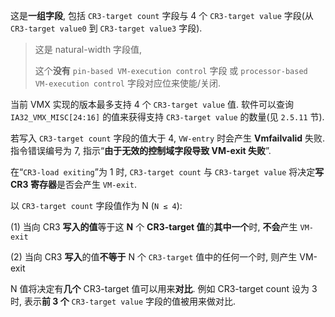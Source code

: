 
这是**一组字段**, 包括 `CR3-target count` 字段与 4 个 `CR3-target value` 字段(从 `CR3-target value0` 到 `CR3-target value3` 字段). 

> 这是 natural-width 字段值, 
>
> 这个**没有** `pin-based VM-execution control` 字段 或 `processor-based VM-execution control` 字段对应位来使能/关闭. 

当前 VMX 实现的版本最多支持 4 个 `CR3-target value` 值. 软件可以查询 `IA32_VMX_MISC[24:16]` 的值来获得支持 `CR3-target value` 的数量(见 `2.5.11` 节). 

若写入 `CR3-target count` 字段的值大于 4, `VW-entry` 时会产生 **Vmfailvalid** 失败. 指令错误编号为 7, 指示“**由于无效的控制域字段导致 VM-exit 失败**”.

在“`CR3-load exiting`”为 1 时, `CR3-target count` 与 `CR3-target value` 将决定**写 CR3 寄存器**是否会产生 `VM-exit`. 

以 `CR3-target count` 字段值作为 N (`N ≤ 4`):

(1) 当向 CR3 **写入的值**等于这 **N** 个 **CR3-target 值**的**其中一个**时, **不会**产生 `VM-exit`

(2) 当向 CR3 **写入**的值**不等于** N 个 `CR3-target` 值中的任何一个时, 则产生 VM-exit

N 值将决定有**几个** CR3-target 值可以用来**对比**. 例如 CR3-target count 设为 3 时, 表示**前 3 个** `CR3-target value` 字段的值被用来做对比. 

